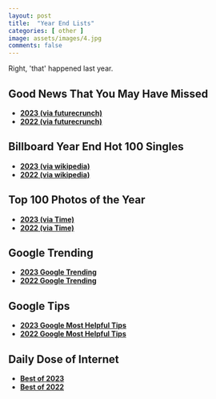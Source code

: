 ```yaml
---
layout: post
title:  "Year End Lists"
categories: [ other ]
image: assets/images/4.jpg
comments: false
---
```


Right, 'that' happened last year.

## Good News That You May Have Missed

+ **[2023 (via futurecrunch)](https://futurecrunch.com/goodnews2023/)**
+ **[2022 (via futurecrunch)](https://futurecrunch.com/goodnews2022/)**

## Billboard Year End Hot 100 Singles

+ **[2023 (via wikipedia)](https://en.wikipedia.org/wiki/Billboard_Year-End_Hot_100_singles_of_2023)**
+ **[2022 (via wikipedia)](https://en.wikipedia.org/wiki/Billboard_Year-End_Hot_100_singles_of_2022)**

## Top 100 Photos of the Year

+ **[2023 (via Time)](https://time.com/6337364/top-100-photos-2023/)**
+ **[2022 (via Time)](https://time.com/6234958/top-100-photos-2022/)**

## Google Trending
+ **[2023 Google Trending](https://trends.google.com/trends/yis/2023/GLOBAL/)**
+ **[2022 Google Trending](https://trends.google.com/trends/yis/2022/GLOBAL/)**

## Google Tips
+ **[2023 Google Most Helpful Tips](https://blog.google/inside-google/google-most-helpful-tips-2023/)**
+ **[2022 Google Most Helpful Tips](https://blog.google/inside-google/most-helpful-tips-2022/)**


## Daily Dose of Internet
+ **[Best of 2023](https://www.youtube.com/watch?v=PZt1vnxonJk)**
+ **[Best of 2022](https://www.youtube.com/watch?v=NVH79ehGfY0)**
